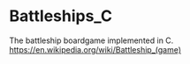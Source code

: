 # Battleships_C
The battleship boardgame implemented in C.
https://en.wikipedia.org/wiki/Battleship_(game)
